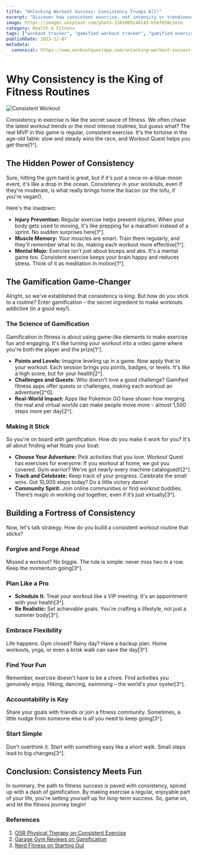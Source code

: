 ```yaml
---
title: "Unlocking Workout Success: Consistency Trumps All!"
excerpt: "Discover how consistent exercise, not intensity or trendiness, is the key to fitness success, and how gamification can make consistency not just achievable, but fun!"
image: https://images.unsplash.com/photo-1581009146145-b5ef050c2e1e
category: Health & Fitness
tags: ["workout tracker", "gamified workout tracker", "gamified exercise", "fitness motivation"]
publishDate: 2023-12-07
metadata:
  canonical: https://www.workoutquestapp.com/unlocking-workout-success-consistency-trumps-all
---
```


# Why Consistency is the King of Fitness Routines
![Consistent Workout](https://images.unsplash.com/photo-1581009146145-b5ef050c2e1e)

Consistency in exercise is like the secret sauce of fitness. We often chase the latest workout trends or the most intense routines, but guess what? The real MVP in this game is regular, consistent exercise. It's the tortoise in the age-old fable: slow and steady wins the race, and Workout Quest helps you get there[1^].

## The Hidden Power of Consistency
Sure, hitting the gym hard is great, but if it's just a once-in-a-blue-moon event, it's like a drop in the ocean. Consistency in your workouts, even if they're moderate, is what really brings home the bacon (or the tofu, if you're vegan!).

Here's the lowdown:
- **Injury Prevention:** Regular exercise helps prevent injuries. When your body gets used to moving, it's like prepping for a marathon instead of a sprint. No sudden surprises here[1^].
- **Muscle Memory:** Your muscles are smart. Train them regularly, and they'll remember what to do, making each workout more effective[1^].
- **Mental Mojo:** Exercise isn't just about biceps and abs. It's a mental game too. Consistent exercise keeps your brain happy and reduces stress. Think of it as meditation in motion[1^].

## The Gamification Game-Changer
Alright, so we've established that consistency is king. But how do you stick to a routine? Enter gamification – the secret ingredient to make workouts addictive (in a good way!).

### The Science of Gamification
Gamification in fitness is about using game-like elements to make exercise fun and engaging. It's like turning your workout into a video game where you're both the player and the prize[1^]. 

- **Points and Levels:** Imagine leveling up in a game. Now apply that to your workout. Each session brings you points, badges, or levels. It's like a high score, but for your health[2^].
- **Challenges and Quests:** Who doesn't love a good challenge? Gamified fitness apps offer quests or challenges, making each workout an adventure[2^0].
- **Real-World Impact:** Apps like Pokémon GO have shown how merging the real and virtual worlds can make people move more – almost 1,500 steps more per day[2^].

### Making it Stick
So you're on board with gamification. How do you make it work for you? It's all about finding what floats your boat:
- **Choose Your Adventure:** Pick activities that you love. Workout Quest has exercises for everyone: If you workout at home, we got you covered. Gym warrior? We've got nearly every machine catalogued![2^].
- **Track and Celebrate:** Keep track of your progress. Celebrate the small wins. Got 10,000 steps today? Do a little victory dance!
- **Community Spirit:** Join online communities or find workout buddies. There’s magic in working out together, even if it’s just virtually[3^].

## Building a Fortress of Consistency
Now, let's talk strategy. How do you build a consistent workout routine that sticks?

### Forgive and Forge Ahead
Missed a workout? No biggie. The rule is simple: never miss two in a row. Keep the momentum going[3^].

### Plan Like a Pro
- **Schedule It:** Treat your workout like a VIP meeting. It's an appointment with your health[3^].
- **Be Realistic:** Set achievable goals. You're crafting a lifestyle, not just a summer body[3^].

### Embrace Flexibility
Life happens. Gym closed? Rainy day? Have a backup plan. Home workouts, yoga, or even a brisk walk can save the day[3^].

### Find Your Fun
Remember, exercise doesn't have to be a chore. Find activities you genuinely enjoy. Hiking, dancing, swimming – the world's your oyster[3^].

### Accountability is Key
Share your goals with friends or join a fitness community. Sometimes, a little nudge from someone else is all you need to keep going[3^].

### Start Simple
Don't overthink it. Start with something easy like a short walk. Small steps lead to big changes[3^].

## Conclusion: Consistency Meets Fun
In summary, the path to fitness success is paved with consistency, spiced up with a dash of gamification. By making exercise a regular, enjoyable part of your life, you're setting yourself up for long-term success. So, game on, and let the fitness journey begin!

### References
1. [OSR Physical Therapy on Consistent Exercise](https://www.osrpt.com/the-1-reason-you-need-consistent-exercise)
2. [Garage Gym Reviews on Gamification](https://www.garagegymreviews.com/workout-gamification-making-fitness-fun)
3. [Nerd Fitness on Starting Out](https://www.nerdfitness.com/blog/how-to-start-working-out-consistently)
